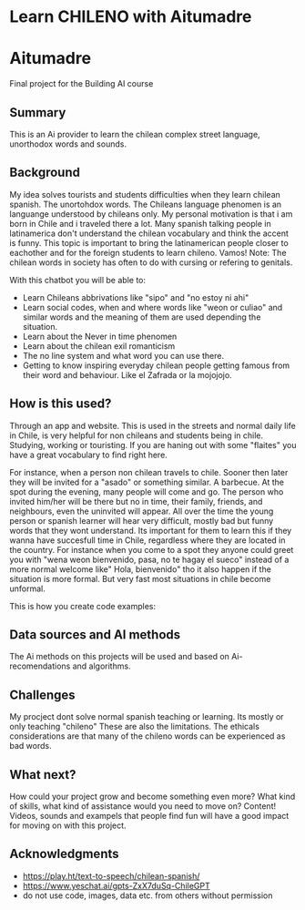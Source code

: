 # Learn CHILENO with Aitumadre


# Aitumadre

Final project for the Building AI course

## Summary

This is an Ai provider to learn the chilean complex street language, unorthodox words and sounds. 


## Background

My idea solves tourists and students difficulties when they learn chilean spanish. The unortohdox words. The Chileans language phenomen is an languange understood by chileans only. My personal motivation is that i am born in Chile and i traveled there a lot. Many spanish talking people in latinamerica don't understand the chilean vocabulary and think the accent is funny. This topic is important to bring the latinamerican people closer to eachother and for the foreign students to learn chileno. Vamos!
Note: The chilean words in society has often to do with cursing or refering to genitals. 

With this chatbot you will be able to:
* Learn Chileans abbrivations like "sipo" and "no estoy ni ahi"
* Learn social codes, when and where words like "weon or culiao" and similar words and the meaning of them are used depending the situation. 
* Learn about the Never in time phenomen
* Learn about the chilean exil romanticism
* The no line system and what word you can use there.
* Getting to know inspiring everyday chilean people getting famous from their word and behaviour. Like el Zafrada or la mojojojo. 


## How is this used?
Through an app and website. This is used in the streets and normal daily life in Chile, is very helpful for non chileans and students being in chile. Studying, working or touristing. If you are haning out with some "flaites" you have a great vocabulary to find right here. 

For instance, when a person non chilean travels to chile. Sooner then later they will be invited for a "asado" or something similar. A barbecue. At the spot during the evening, many people will come and go. The person who invited him/her will be there but no in time, their family, friends, and neighbours, even the uninvited will appear. All over the time the young person or spanish learner will hear very difficult, mostly bad but funny words that they wont understand. Its important for them to learn this if they wanna have succesfull time in Chile, regardless where they are located in the country. For instance when you come to a spot they anyone could greet you with "wena weon bienvenido, pasa, no te hagay el sueco" instead of a more normal welcome like" Hola, bienvenido" tho it also happen if the situation is more formal. But very fast most situations in chile become unformal.



This is how you create code examples:



## Data sources and AI methods
The Ai methods on this projects will be used and based on Ai-recomendations and algorithms.



## Challenges

My procject dont solve normal spanish teaching or learning. Its mostly or only teaching "chileno" These are also the limitations. The ethicals considerations are that many of the chileno words can be experienced as bad words.

## What next?

How could your project grow and become something even more? What kind of skills, what kind of assistance would you  need to move on? 
Content! Videos, sounds and exampels that people find fun will have a good impact for moving on with this project.


## Acknowledgments

* https://play.ht/text-to-speech/chilean-spanish/
* https://www.yeschat.ai/gpts-ZxX7duSq-ChileGPT
* do not use code, images, data etc. from others without permission


